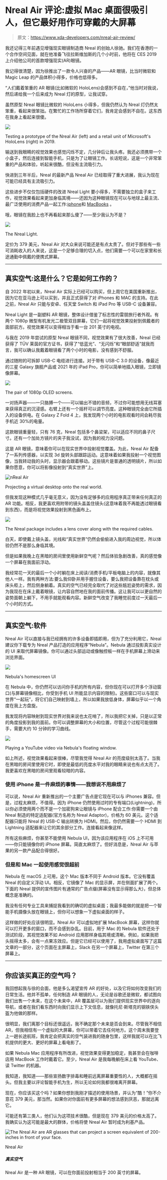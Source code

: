 # Nreal Air 评论:虚拟 Mac 桌面很吸引人，但它最好用作可穿戴的大屏幕

> 原文：<https://www.xda-developers.com/nreal-air-review/>

我还记得三年前遇见增强现实眼镜制造商 Nreal 的创始人徐驰。我们在香港的一个合作空间见面，就在他准备飞往拉斯维加斯的几个小时前，他将在 CES 2019 上介绍他公司的首款增强现实(AR)眼镜。

我记得很清楚，因为徐推出了一款令人兴奋的产品——AR 眼镜，比当时微软和 Magic Leap 的产品体积小得多，价格也低得多。

“人们戴着笨重的 AR 眼镜(比如微软的 HoloLens)会感到不自在，”他当时对我说，然后递给我一个后来成为 Nreal 灯的原型，让我试穿。

虽然原型 Nreal 眼镜比微软的 HoloLens 小得多，但我仍然认为 Nreal 灯仍然太笨重，看起来很笨拙。在繁忙的工作场所穿着它们，我肯定会感到不自在。这东西在我身上看起来很傻。

 <picture>![](img/33086e86cfd0163caaa504e703947ebd.png)</picture> 

Testing a prototype of the Nreal Air (left) and a retail unit of Microsoft's HoloLens (right) in 2019.

输送到我眼睛的视觉效果也感觉闪烁不定，几分钟后让我头疼。我还必须携带一个小盒子，然后连接到智能手机，只是为了让眼镜工作。长话短说，这是一个非常笨重的产品和体验，听起来很酷，但没有主流吸引力。

快进到三年半后，Nreal 的最新产品 Nreal Air 已经取得了重大进展，我认为现在可能已经具有主流吸引力。

这些进步不仅仅包括硬件的改进 Nreal Light 要小得多，不需要独立的盒子来工作，视觉效果看起来更加身临其境——还因为这种眼镜现在可以与地球上最主流、最广泛使用的消费产品一起工作:[iphone](https://www.xda-developers.com/best-iphone/)和 [MacBooks](https://www.xda-developers.com/best-macs/) 。

哦，眼镜在我脸上也不再看起来那么傻了——至少我认为不是？

 <picture>![](img/621cbc7c674aae351a8cfa63b76f7213.png)</picture> 

The Nreal Light.

定价为 379 美元，Nreal Air 对大众来说可能还是有点太贵了。但对于那些有一些可消耗收入的人来说，这是一个足够合理的切入点，他们需要一个可以在家里和长途通勤中佩戴的便携式屏幕。

* * *

## 真实空气:这是什么？它是如何工作的？

自 2022 年初以来，Nreal Air 实际上已经可以购买，但上周它在美国重新推出，因为它在亚马逊上可以买到，并且正式获得了对 iPhones 和 MAC 的支持。在此之前，Nreal Air 只能与安卓、任天堂 Switch 和 iPad Pro 等 USB-C 设备兼容。

Nreal Light 是一副塑料 AR 眼镜，整体设计借鉴了标志性的雷朋旅行者外观。有两个 1080p 微型有机发光二极管双目屏幕，它们一起将视觉效果投射到佩戴者的面部前方。视觉效果可以变得相当于看一台 201 英寸的电视。

与我在 2019 年尝试的原型 Nreal 眼镜不同，视觉效果有了很大改善，Nreal 已经获得了 TÜV 莱茵的官方证书，获得了“低蓝光”、“无闪烁”和“眼部舒适”就我而言，我可以确认我戴着眼镜看了两个小时的电影，没有感到不舒服。

通过随附的可拆卸 USB-C 电缆进行连接。对于带有 USB-C 3.0 的设备，像最近的三星 Galaxy 旗舰产品或 2021 年的 iPad Pro，你可以简单地插入眼镜，立即镜像屏幕。

 <picture>![](img/4b3673ea5b488e2490c8f2c147842545.png)</picture> 

The pair of 1080p OLED screens.

一对扬声器——一只胳膊一个——可以输出不错的音频，不过你可能想用无线耳塞来获得真正的沉浸感。右臂上还有一个摇杆可以调节亮度。这种眼镜完全由它所插入的设备供电。在 Galaxy Z Fold 4 上，我发现两个小时的电影观看时间会耗尽我手机近 30%的电量。

这款眼镜重量轻，只有 76 克，Nreal 包括多个鼻梁架，可以适应不同的鼻子尺寸。还有一个加处方镜片的夹子我没试，因为我的视力没问题。

这是 AR 眼镜，意味着你可以在现实世界中投射视觉覆盖。为此，Nreal Air 配备了一系列传感器，以实现 3d 旋转头部跟踪运动。这意味着如果我投射一个视觉图像，当我转动我的头时，显示器会跟着移动。这些镜片是普通的透明镜片，所以如果你愿意，你可以将影像投射到“真实世界”上。

 <picture>![nReal Air](img/9f12340db8e7bdb8c402b8bef5ca8d6e.png)</picture> 

Projecting a virtual desktop onto the real world.

但我发现这种模式几乎毫无意义，因为没有足够多的应用程序真正带来任何真正的 AR 功能。相反，我更喜欢用附带的镜头盖盖住镜头(这意味着我不再能透过眼镜看到东西)，而是将视觉效果投射到黑色画布上。

 <picture>![](img/e92fcc33b1886efcc200c3f6942b179d.png)</picture> 

The Nreal package includes a lens cover along with the required cables.

白天，即使戴上镜头盖，光线和“真实世界”仍然会偷偷进入我的周边视觉，所以体验仍然不是那么身临其境。

但是如果我晚上在黑暗的房间里使用新鲜空气呢？然后体验急剧改善，真的感觉像一个屏幕在我面前浮动。

我经常花一天的最后一个小时躺在床上阅读/消费手机/平板电脑上的内容，就像其他人一样。我有两种方法:要么我仰卧并用手握住设备，要么我把设备靠在枕头或床头柜上，然后侧身躺着。真实的空气已经完全取代了对这些尴尬姿势的需求，因为我现在在床上戴着眼镜，让内容自然地在我的面前传播。这让我可以以更自然的姿势面朝上躺下，不用手就能观看内容。新鲜空气改变了我睡觉前度过一天最后一个小时的方式。

* * *

## 真实空气:软件

Nreal Air 可以直接与我已经拥有的许多设备即插即用，但为了充分利用它，Nreal 建议你下载专为 Nreal 产品打造的应用程序“Nebula”。Nebula 通过投影真实设计的 UI 来取代屏幕镜像。你可以通过头部运动或像触控板一样在手机屏幕上滑动来浏览界面。

 <picture>![](img/42c2a71c7f9948ee2f8b6599108db369.png)</picture> 

Nebula's homescreen UI

在 Nebula 中，你仍然可以访问你手机的所有内容，但你现在可以打开多个浮动窗口(与屏幕镜像相比，你受到手机 UI 所能显示内容的限制)。这些窗口可以与现实世界“一起玩”，将它们自己映射到墙上，所以如果我放低身体，屏幕似乎以一个角度在我上方盘旋。

我发现将内容映射到现实世界对我来说也太花哨了，所以我把它关掉，只是以正常的角度投影到我的面前。你可以调整屏幕的大小和位置，尽管这个过程可能很棘手，需要大约 10 分钟的学习曲线。

 <picture>![](img/b985d6ad08244e6c55f4536e969c4542.png)</picture> 

Playing a YouTube video via Nebula's floating window.

如上所述，视觉效果看起来很棒，尽管我觉得 Nreal Air 的亮度级别太高了。当我在黑暗的房间里使用它时，即使是最低的亮度水平对我的眼睛来说也有点太亮了。我更喜欢在黑暗的房间里观看较暗的内容。

### 使用 iPhone 是一件麻烦的事情——我想说不用麻烦了

可以说，Nreal Air 重新推出的一个主要广告点是它现在可以与 iPhones 兼容。但是，过程太麻烦，不值得。因为 iPhone 仍然使用过时的专有端口(Lightning)，所以你必须使用两个而不是一个加密狗来让眼镜与 iPhone 配合工作:你需要一个由 Nreal 制造的特定适配器(官方名称为 Nreal Adaptor)，价格为 60 美元。这个适配器只能将 Nreal 的 USB-C 输出转换为 HDMI。然后，你仍然需要一个 HDMI 到 Lightning 适配器来让它的其余部分工作。连接看起来像这样。

所有这些麻烦，你甚至不能使用 Nebula UI，因为该应用程序在 iOS 上不可用——你只能镜像你的 iPhone 屏幕。简直太麻烦了。但好消息是，Nreal Air 与苹果的另一款产品配合得很好。

### 但是和 Mac 一起使用感觉很超前

Nebula 在 macOS 上可用，这个 Mac 版本不同于 Android 版本。它没有覆盖 Nreal 的自定义浮动 UI。相反，它镜像了 Mac 的显示屏，并在侧面扩展了两个。下面的 Nreal 提供的宣传图片有通常的广告点缀(屏幕没有显示得那么大)，但总体概念是准确的。

我没有任何专业工具来捕捉我看到的确切的虚拟桌面；我最多能做的就是把一个智能手机摄像头放在眼镜上，但你可以想象一下虚拟桌面的样子。

这样做的好处应该很明显。Nreal Air 可以虚拟地扩展 MacBook 屏幕，这样你就可以打开更多的窗口，而不会感到杂乱。目前，用于 Mac 的 Nebula 软件还处于测试阶段，其视觉效果不如 Android 应用那样身临其境或清晰。例如，如果我把头摇得太多，会有一点果冻效应。但是它已经可以使用了，我用虚拟桌面写了这篇文章的一部分，这个页面在主屏幕上，Slack 在另一个屏幕上，Twitter 在第三个屏幕上。

* * *

## 你应该买真正的空气吗？

我回想起我与徐的会面，他是多么渴望宣传 AR 的好处，以及它将如何改变我们的日常生活。他并不孤单，任何制造 AR 眼镜的人，无论是谷歌还是微软，都试图向我们出售一个未来，在这个未来中，AR 覆盖层可以为我们提供现实世界中的逐向导航，或者在我们看东西时向我们显示上下文信息，就像托尼·斯塔克的钢铁侠头盔为他做的那样。

很明显，我们离那个目标还很遥远，我不确定那个未来是否会到来。尽管我不相信 AR，但我相信有一个虚拟的大屏幕，你可以带着它去任何地方。这个周末我要登上一趟长途航班，我肯定会把真实的空气装进我的随身包里，这样我就可以在比飞机提供的更大、更好的屏幕上看电影了。

如果 Nebula Mac 应用程序有所改进，视觉效果变得更加稳定，我甚至会在咖啡店用 MacBook 工作时戴着它。至少，Nreal Air 是我每晚躺在床上看 YouTube、读 Twitter 的机器。

我知道，我知道——那些宣扬数字排毒和睡前远离屏幕重要性的人，大概都在摇头。但我主要以评论智能手机为生，所以无论如何我都很难离开屏幕。

现在，你应该买这个吗？如果你想到我刚才描述的使用场景，并认为“酷！”你不介意花 379 美元，那当然。如果你对你面前有更多屏幕的想法感到厌恶，那就远离它。

可能还有第三类人，他们认为这项技术很酷，但是现在 379 美元的价格太高了。我确实认为这可能是最大的群体，价格将使 Nreal Air 暂时成为利基产品。

 <picture>![The Nreal Air are AR glasses that can project a screen equivalent of 200-inches in front of your face.](img/a8408d8edbe5396f0c8850c528e3e931.png)</picture> 

Nreal Air

##### 真实空气

Nreal Air 是一种 AR 眼镜，可以在你面前投射相当于 200 英寸的屏幕。